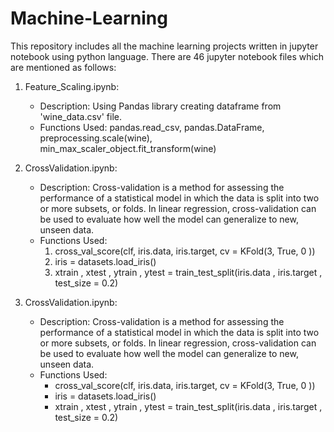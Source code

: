 # Machine-Learning
This repository includes all the machine learning projects written in jupyter notebook using python language.
There are 46 jupyter notebook files which are mentioned as follows:
1. Feature_Scaling.ipynb:
    - Description: Using Pandas library creating dataframe from 'wine_data.csv' file.
    - Functions Used: pandas.read_csv, pandas.DataFrame, preprocessing.scale(wine), min_max_scaler_object.fit_transform(wine)

2. CrossValidation.ipynb:
    - Description: Cross-validation is a method for assessing the performance of a statistical model in which the data is split into two or more subsets, or folds. In linear regression, cross-validation can be used to evaluate how well the model can generalize to new, unseen data.
    - Functions Used:
        1. cross_val_score(clf, iris.data, iris.target, cv = KFold(3, True, 0 ))
        2. iris = datasets.load_iris()
        3. xtrain , xtest , ytrain , ytest = train_test_split(iris.data , iris.target , test_size = 0.2)
           
3. CrossValidation.ipynb:
    - Description: Cross-validation is a method for assessing the performance of a statistical model in which the data is split into two or more subsets, or folds. In linear regression, cross-validation can be used to evaluate how well the model can generalize to new, unseen data.
    - Functions Used:
        * cross_val_score(clf, iris.data, iris.target, cv = KFold(3, True, 0 ))
        * iris = datasets.load_iris()
        * xtrain , xtest , ytrain , ytest = train_test_split(iris.data , iris.target , test_size = 0.2)

